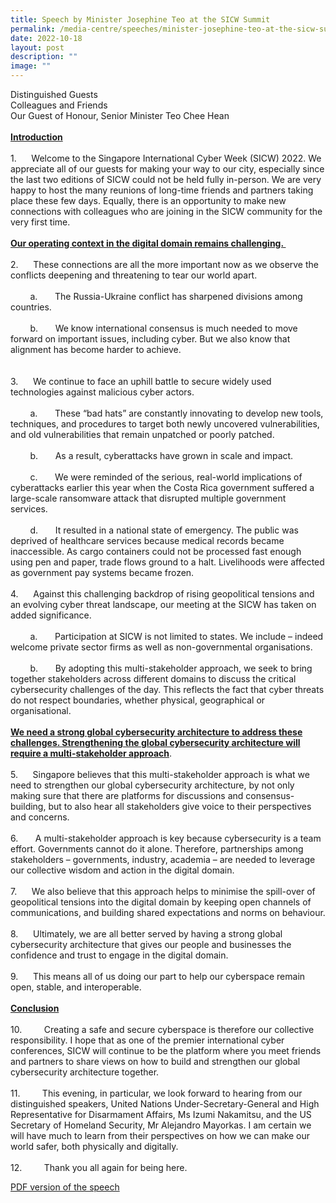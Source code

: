 ```yaml
---
title: Speech by Minister Josephine Teo at the SICW Summit
permalink: /media-centre/speeches/minister-josephine-teo-at-the-sicw-summit/
date: 2022-10-18
layout: post
description: ""
image: ""
---
```

<p>Distinguished Guests<br>
Colleagues and Friends<br>
Our Guest of Honour, Senior Minister Teo Chee Hean<br>
<br>
<span style="text-decoration: underline;"><strong>Introduction</strong></span><br>
<br>
1.<span style="white-space: pre;"> 		</span>Welcome to the Singapore International Cyber Week (SICW) 2022. We appreciate all of our guests for making your way to our city, especially since the last two editions of SICW could not be held fully in-person. We are very happy to host the many reunions of long-time friends and partners taking place these few days. Equally, there is an opportunity to make new connections with colleagues who are joining in the SICW community for the very first time.&nbsp; &nbsp;<br>
<br>
<strong><span style="text-decoration: underline;">Our operating context in the digital domain remains challenging.&nbsp;</span></strong><br>
<br>
2.<span style="white-space: pre;"> 		</span>These connections are all the more important now as we observe the conflicts deepening and threatening to tear our world apart.&nbsp;<br>
<br>
<span style="white-space: pre;">		</span>a.<span style="white-space: pre;"> 		</span>The Russia-Ukraine conflict has sharpened divisions among countries.<br>
<br>
<span style="white-space: pre;">		</span>b.<span style="white-space: pre;"> 		</span>We know international consensus is much needed to move forward on important issues, including cyber. But we also know that alignment has become harder to achieve.&nbsp;<br>
<br>
<br>
3.<span style="white-space: pre;"> 		</span>We continue to face an uphill battle to secure widely used technologies against malicious cyber actors.<br>
<br>
<span style="white-space: pre;">		</span>a.<span style="white-space: pre;"> 		</span>These “bad hats” are constantly innovating to develop new tools, techniques, and procedures to target both newly uncovered vulnerabilities, and old vulnerabilities that remain unpatched or poorly patched.<br>
<br>
<span style="white-space: pre;">		</span>b.<span style="white-space: pre;"> 		</span>As a result, cyberattacks have grown in scale and impact.&nbsp;<br>
<br>
<span style="white-space: pre;">		</span>c.<span style="white-space: pre;"> 		</span>We were reminded of the serious, real-world implications of cyberattacks earlier this year when the Costa Rica government suffered a large-scale ransomware attack that disrupted multiple government services.&nbsp;<br>
<br>
<span style="white-space: pre;">		</span>d.<span style="white-space: pre;"> 		</span>It resulted in a national state of emergency. The public was deprived of healthcare services because medical records became inaccessible. As cargo containers could not be processed fast enough using pen and paper, trade flows ground to a halt. Livelihoods were affected as government pay systems became frozen.&nbsp;<br>
<br>
4.<span style="white-space: pre;"> 		</span>Against this challenging backdrop of rising geopolitical tensions and an evolving cyber threat landscape, our meeting at the SICW has taken on added significance.&nbsp;<br>
<br>
<span style="white-space: pre;">		</span>a.<span style="white-space: pre;"> 		</span>Participation at SICW is not limited to states. We include – indeed welcome private sector firms as well as non-governmental organisations.&nbsp;<br>
<br>
<span style="white-space: pre;">		</span>b.<span style="white-space: pre;"> 		</span>By adopting this multi-stakeholder approach, we seek to bring together stakeholders across different domains to discuss the critical cybersecurity challenges of the day. This reflects the fact that cyber threats do not respect boundaries, whether physical, geographical or organisational.<br>
<strong><span style="text-decoration: underline;"><br>
We need a strong global cybersecurity architecture to address these challenges. Strengthening the global cybersecurity architecture will require a multi-stakeholder approach</span></strong>.<br>
<br>
5.<span style="white-space: pre;"> 		</span>Singapore believes that this multi-stakeholder approach is what we need to strengthen our global cybersecurity architecture, by not only making sure that there are platforms for discussions and consensus-building, but to also hear all stakeholders give voice to their perspectives and concerns.&nbsp;<br>
<br>
6.<span style="white-space: pre;">		</span><span> </span>A multi-stakeholder approach is key because cybersecurity is a team effort. Governments cannot do it alone. Therefore, partnerships among stakeholders – governments, industry, academia – are needed to leverage our collective wisdom and action in the digital domain.<br>
<br>
7.<span style="white-space: pre;"> 		</span>We also believe that this approach helps to minimise the spill-over of geopolitical tensions into the digital domain by keeping open channels of communications, and building shared expectations and norms on behaviour.<br>
<br>
8.<span style="white-space: pre;"> 		</span>Ultimately, we are all better served by having a strong global cybersecurity architecture that gives our people and businesses the confidence and trust to engage in the digital domain.&nbsp;<br>
&nbsp;<br>
9.<span style="white-space: pre;"> 		</span>This means all of us doing our part to help our cyberspace remain open, stable, and interoperable.&nbsp;<br>
<br>
<strong><span style="text-decoration: underline;">Conclusion</span></strong><br>
<br>
10.<span style="white-space: pre;"> 		</span>Creating a safe and secure cyberspace is therefore our collective responsibility. I hope that as one of the premier international cyber conferences, SICW will continue to be the platform where you meet friends and partners to share views on how to build and strengthen our global cybersecurity architecture together.&nbsp;<br>
<br>
11.<span style="white-space: pre;"> 		</span>This evening, in particular, we look forward to hearing from our distinguished speakers, United Nations Under-Secretary-General and High Representative for Disarmament Affairs, Ms Izumi Nakamitsu, and the US Secretary of Homeland Security, Mr Alejandro Mayorkas. I am certain we will have much to learn from their perspectives on how we can make our world safer, both physically and digitally.<br>
<br>
12.<span style="white-space: pre;"> 		</span>Thank you all again for being here.</p>

[PDF version of the speech](/files/Speeches%202022/speech%20by%20minister%20josephine%20teo%20at%20sicw%202022%20on%2018%20october%202022%20(3).pdf)